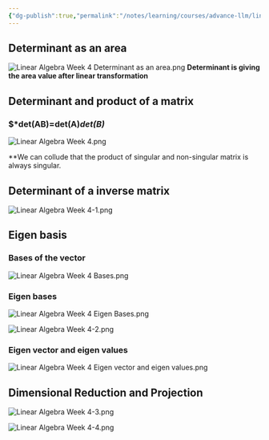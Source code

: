 ```yaml
---
{"dg-publish":true,"permalink":"/notes/learning/courses/advance-llm/linear-algebra/linear-algebra-week-4/","title":"Linear Algebra Pca"}
---
```


## Determinant as an area
![Linear Algebra Week 4 Determinant as an area.png](/img/user/assets/Linear%20Algebra%20Week%204%20Determinant%20as%20an%20area.png)
**Determinant is giving the area value after linear transformation**
## Determinant and product of a matrix
### $***det(AB)=det(A)*det(B)***
![Linear Algebra Week 4.png](/img/user/assets/Linear%20Algebra%20Week%204.png)

**We can collude that the product of singular and non-singular matrix is always singular.
## Determinant of a  inverse matrix
![Linear Algebra Week 4-1.png](/img/user/assets/Linear%20Algebra%20Week%204-1.png)

## Eigen basis
### Bases of the vector
![Linear Algebra Week 4 Bases.png](/img/user/assets/Linear%20Algebra%20Week%204%20Bases.png)

### Eigen bases
![Linear Algebra Week 4 Eigen Bases.png](/img/user/assets/Linear%20Algebra%20Week%204%20Eigen%20Bases.png)

![Linear Algebra Week 4-2.png](/img/user/assets/Linear%20Algebra%20Week%204-2.png)

### Eigen vector and eigen values
![Linear Algebra Week 4 Eigen vector and eigen values.png](/img/user/assets/Linear%20Algebra%20Week%204%20Eigen%20vector%20and%20eigen%20values.png)

## Dimensional Reduction and Projection
![Linear Algebra Week 4-3.png](/img/user/assets/Linear%20Algebra%20Week%204-3.png)

![Linear Algebra Week 4-4.png](/img/user/assets/Linear%20Algebra%20Week%204-4.png)

